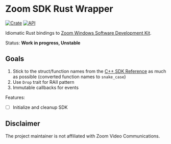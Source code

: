 # Zoom SDK Rust Wrapper

[![Crate](https://img.shields.io/crates/v/zoom-sdk.svg)](https://crates.io/crates/zoom-sdk)
[![API](https://docs.rs/zoom-sdk/badge.svg)](https://docs.rs/zoom-sdk)

Idiomatic Rust bindings to
[Zoom Windows Software Development Kit](https://github.com/zoom/zoom-sdk-windows).

Status: **Work in progress, Unstable**

## Goals

1. Stick to the struct/function names from the [C++ SDK Reference] as much as possible
   (converted function names to `snake_case`)
1. Use `Drop` trait for RAII pattern
1. Immutable callbacks for events

[C++ SDK Reference]: https://marketplace.zoom.us/docs/sdk/native-sdks/windows/sdk-reference

Features:

- [ ] Initialize and cleanup SDK

## Disclaimer

The project maintainer is not affiliated with Zoom Video Communications.
